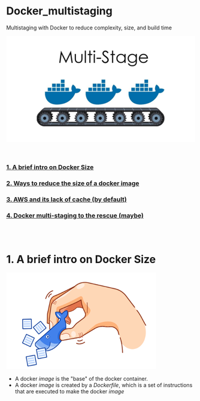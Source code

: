 # Docker_multistaging
Multistaging with Docker to reduce complexity, size, and build time

<img src="/Docs/multistage.jpg" width="600">  

&nbsp;  

### [1.  A brief intro on Docker Size](#anchor1)
### [2.  Ways to reduce the size of a docker image](#anchor2)
### [3.  AWS and its lack of cache (by default)](#anchor3)
### [4.  Docker multi-staging to the rescue (maybe)](#anchor4)

&nbsp;  
&nbsp;  
 

<a name="anchor1"></a>
# 1. A brief intro on Docker Size 

<img src="/Docs/docker_small.png" width="400">

* A docker *image* is the "base" of the docker container. 
* A docker *image* is created by a *Dockerfile*, which is a set of instructions that are executed to make the docker *image*

